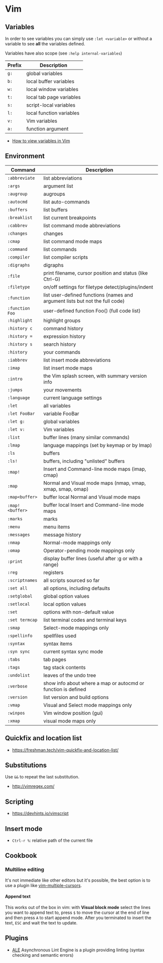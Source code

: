 # Vim

## Variables

In order to see variables you can simply use ``:let <variable>`` or
without a variable to see **all** the variables defined.

Variables have also scope (see ``:help internal-variables``)

| Prefix | Description |
|--------|-------------|
| ``g:`` |  global variables |
| ``b:`` |  local buffer variables |
| ``w:`` |  local window variables |
| ``t:`` |  local tab page variables |
| ``s:`` |  script-local variables |
| ``l:`` |  local function variables |
| ``v:`` |  Vim variables |
| ``a:`` |  function argument |

 - [How to view variables in Vim](https://codeyarns.com/2010/11/26/how-to-view-variables-in-vim/)

## Environment

| Command | Description |
|---------|-------------|
| ``:abbreviate  `` | list abbreviations |
| ``:args        `` | argument list |
| ``:augroup     `` | augroups |
| ``:autocmd     `` | list auto-commands |
| ``:buffers     `` | list buffers |
| ``:breaklist   `` | list current breakpoints |
| ``:cabbrev     `` | list command mode abbreviations |
| ``:changes     `` | changes |
| ``:cmap        `` | list command mode maps |
| ``:command     `` | list commands |
| ``:compiler    `` | list compiler scripts |
| ``:digraphs    `` | digraphs |
| ``:file        `` | print filename, cursor position and status (like Ctrl-G) |
| ``:filetype    `` | on/off settings for filetype detect/plugins/indent |
| ``:function    `` | list user-defined functions (names and argument lists but not the full code) |
| ``:function Foo`` | user-defined function Foo() (full code list) |
| ``:highlight   `` | highlight groups |
| ``:history c   `` | command history |
| ``:history =   `` | expression history |
| ``:history s   `` | search history |
| ``:history     `` | your commands |
| ``:iabbrev     `` | list insert mode abbreviations |
| ``:imap        `` | list insert mode maps |
| ``:intro       `` | the Vim splash screen, with summary version info |
| ``:jumps       `` | your movements |
| ``:language    `` | current language settings |
| ``:let         `` | all variables |
| ``:let FooBar  `` | variable FooBar |
| ``:let g:      `` | global variables |
| ``:let v:      `` | Vim variables |
| ``:list        `` | buffer lines (many similar commands) |
| ``:lmap        `` | language mappings (set by keymap or by lmap) |
| ``:ls          `` | buffers |
| ``:ls!         `` | buffers, including "unlisted" buffers |
| ``:map!        `` | Insert and Command-line mode maps (imap, cmap) |
| ``:map         `` | Normal and Visual mode maps (nmap, vmap, xmap, smap, omap) |
| ``:map<buffer> `` | buffer local Normal and Visual mode maps |
| ``:map!<buffer>`` | buffer local Insert and Command-line mode maps |
| ``:marks       `` | marks |
| ``:menu        `` | menu items |
| ``:messages    `` | message history |
| ``:nmap        `` | Normal-mode mappings only |
| ``:omap        `` | Operator-pending mode mappings only |
| ``:print       `` | display buffer lines (useful after :g or with a range) |
| ``:reg         `` | registers |
| ``:scriptnames `` | all scripts sourced so far |
| ``:set all     `` | all options, including defaults |
| ``:setglobal   `` | global option values |
| ``:setlocal    `` | local option values |
| ``:set         `` | options with non-default value |
| ``:set termcap `` | list terminal codes and terminal keys |
| ``:smap        `` | Select-mode mappings only |
| ``:spellinfo   `` | spellfiles used |
| ``:syntax      `` | syntax items |
| ``:syn sync    `` | current syntax sync mode |
| ``:tabs        `` | tab pages |
| ``:tags        `` | tag stack contents |
| ``:undolist    `` | leaves of the undo tree |
| ``:verbose     `` | show info about where a map or autocmd or function is defined |
| ``:version     `` | list version and build options |
| ``:vmap        `` | Visual and Select mode mappings only |
| ``:winpos      `` | Vim window position (gui) |
| ``:xmap        `` | visual mode maps only |

## Quickfix and location list

 - https://freshman.tech/vim-quickfix-and-location-list/

## Substitutions

Use ``&&`` to repeat the last substitution.

  - http://vimregex.com/

## Scripting

 - https://devhints.io/vimscript

## Insert mode

 - ``Ctrl-r %``: relative path of the current file


## Cookbook

### Multiline editing

It's not immediate like other editors but it's possible, the best option is to
use a plugin like [vim-multiple-cursors](https://github.com/terryma/vim-multiple-cursors).

#### Append text

This works out of the box in vim: with **Visual block mode** select the lines
you want to append text to, press ``$`` to move the cursor at the end of line
and then press ``A`` to start append mode. After you terminated to insert the
text, ``ESC`` and wait the text to update.


## Plugins

 - [ALE](https://github.com/dense-analysis/ale) Asynchronous Lint Engine is a plugin providing linting (syntax checking and semantic errors)
